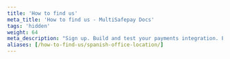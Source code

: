```yaml
---
title: 'How to find us'
meta_title: 'How to find us - MultiSafepay Docs'
tags: 'hidden'
weight: 64
meta_description: "Sign up. Build and test your payments integration. Explore our products and services. Use our API reference, SDKs, and wrappers. Get support."
aliases: [/how-to-find-us/spanish-office-location/]
---
```

